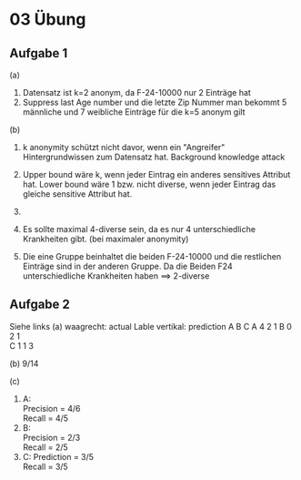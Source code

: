# 03 Übung

## Aufgabe 1

(a)
1. Datensatz ist k=2 anonym, da F-24-10000 nur 2 Einträge hat
2. Suppress last Age number und die letzte Zip Nummer man bekommt 5 männliche und 7 weibliche Einträge für die k=5 anonym gilt

(b)
1.  k anonymity schützt nicht davor, wenn ein "Angreifer" Hintergrundwissen zum Datensatz hat. Background knowledge attack
2. Upper bound wäre k, wenn jeder Eintrag ein anderes sensitives Attribut hat. Lower bound wäre 1 bzw. nicht diverse, wenn jeder Eintrag das gleiche sensitive Attribut hat.
3.

4. Es sollte maximal 4-diverse sein, da es nur 4 unterschiedliche Krankheiten gibt. (bei maximaler anonymity)
5. Die eine Gruppe beinhaltet die beiden F-24-10000 und die restlichen Einträge sind in der anderen Gruppe. Da die Beiden F24 unterschiedliche Krankheiten haben ==> 2-diverse


## Aufgabe 2

Siehe links
(a)
waagrecht: actual Lable
vertikal: prediction
   A   B   C
A  4   2   1
B  0   2   1           
C  1   1   3      


(b) 9/14

(c)    
1. A:    
  Precision = 4/6    
  Recall = 4/5
2. B:    
Precision = 2/3    
Recall = 2/5    
3. C:
  Prediction = 3/5    
  Recall = 3/5
